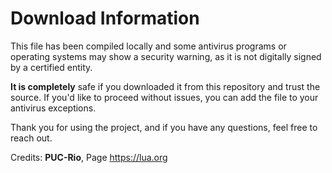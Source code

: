 # Download Information

This file has been compiled locally and some antivirus programs or operating systems may show a security warning, as it is not digitally signed by a certified entity.

**It is completely** safe if you downloaded it from this repository and trust the source. If you'd like to proceed without issues, you can add the file to your antivirus exceptions.

Thank you for using the project, and if you have any questions, feel free to reach out.

Credits: **PUC-Rio**, Page https://lua.org
